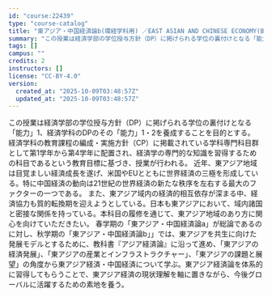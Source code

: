 ```yaml
---
id: "course:22439"
type: "course-catalog"
title: "東アジア・中国経済論b(環経学科用) ／EAST ASIAN AND CHINESE ECONOMY(B)"
summary: "この授業は経済学部の学位授与方針（DP）に掲げられる学位の裏付けとなる「能力」1、経済学科のDPのその「能力」1・2を養成することを目的とする。 経済学科の教育課程の編成・実施方針（CP）に掲載されている学科専門科目群として第1学年から第4…"
tags: []
campus: ""
credits: 2
instructors: []
license: "CC-BY-4.0"
version:
  created_at: "2025-10-09T03:48:57Z"
  updated_at: "2025-10-09T03:48:57Z"
---
```

この授業は経済学部の学位授与方針（DP）に掲げられる学位の裏付けとなる「能力」1、経済学科のDPのその「能力」1・2を養成することを目的とする。 経済学科の教育課程の編成・実施方針（CP）に掲載されている学科専門科目群として第1学年から第4学年に配置され、経済学の専門的な知識を習得するための科目であるという教育目標に基づき、授業が行われる。 近年、東アジア地域は目覚ましい経済成長を遂げ、米国やEUとともに世界経済の三極を形成している。特に中国経済の動向は21世紀の世界経済の新たな秩序を左右する最大のファクターの一つである。 また、東アジア域内の経済的相互依存が深まる中、経済協力も質的転換期を迎えようとしている。日本も東アジアにおいて、域内諸国と密接な関係を持っている。本科目の履修を通じて、東アジア地域のあり方に関心を向けていただきたい。 春学期の「東アジア・中国経済論a」が総論であるのに対し、秋学期の「東アジア・中国経済論b」」では、東アジアを共生に向けた発展モデルとするために、教科書『アジア経済論』に沿って進め、「東アジアの経済発展」、「東アジアの産業とインフラストラクチャー」、「東アジアの課題と展望」の角度から東アジア経済・中国経済について学ぶ。東アジア経済論を体系的に習得してもらうことで、東アジア経済の現状理解を軸に置きながら、今後グローバルに活躍するための素地を養う。
